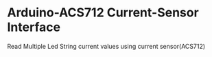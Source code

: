 # Arduino-ACS712 Current-Sensor Interface
Read Multiple Led String current values using current sensor(ACS712) 
